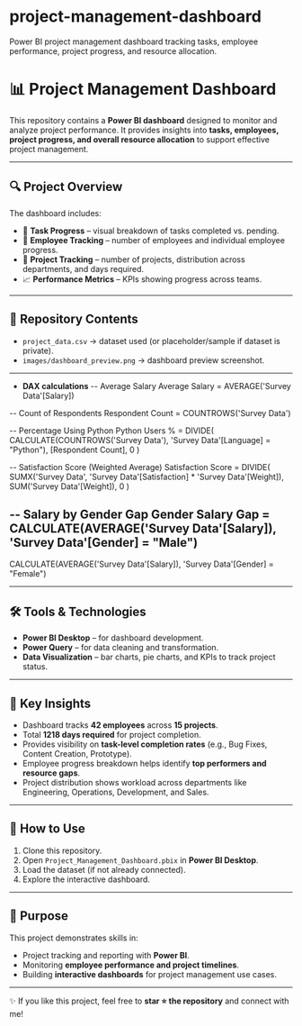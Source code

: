 # project-management-dashboard
Power BI project management dashboard tracking tasks, employee performance, project progress, and resource allocation.
# 📊 Project Management Dashboard  

This repository contains a **Power BI dashboard** designed to monitor and analyze project performance. It provides insights into **tasks, employees, project progress, and overall resource allocation** to support effective project management.  

---

## 🔍 Project Overview  

The dashboard includes:  
- 📌 **Task Progress** – visual breakdown of tasks completed vs. pending.  
- 👥 **Employee Tracking** – number of employees and individual employee progress.  
- 📂 **Project Tracking** – number of projects, distribution across departments, and days required.  
- 📈 **Performance Metrics** – KPIs showing progress across teams.  

---

## 📂 Repository Contents  

- `project_data.csv` → dataset used (or placeholder/sample if dataset is private).  
- `images/dashboard_preview.png` → dashboard preview screenshot.

---  
-  **DAX calculations** 
-- Average Salary
Average Salary = AVERAGE('Survey Data'[Salary])

-- Count of Respondents
Respondent Count = COUNTROWS('Survey Data')

-- Percentage Using Python
Python Users % =
DIVIDE(
    CALCULATE(COUNTROWS('Survey Data'), 'Survey Data'[Language] = "Python"),
    [Respondent Count],
    0
)

-- Satisfaction Score (Weighted Average)
Satisfaction Score =
DIVIDE(
    SUMX('Survey Data', 'Survey Data'[Satisfaction] * 'Survey Data'[Weight]),
    SUM('Survey Data'[Weight]),
    0
)

-- Salary by Gender Gap
Gender Salary Gap =
CALCULATE(AVERAGE('Survey Data'[Salary]), 'Survey Data'[Gender] = "Male")
 - 
CALCULATE(AVERAGE('Survey Data'[Salary]), 'Survey Data'[Gender] = "Female")


---

## 🛠️ Tools & Technologies  

- **Power BI Desktop** – for dashboard development.  
- **Power Query** – for data cleaning and transformation.  
- **Data Visualization** – bar charts, pie charts, and KPIs to track project status.  

---

## 🚀 Key Insights  

- Dashboard tracks **42 employees** across **15 projects**.  
- Total **1218 days required** for project completion.  
- Provides visibility on **task-level completion rates** (e.g., Bug Fixes, Content Creation, Prototype).  
- Employee progress breakdown helps identify **top performers and resource gaps**.  
- Project distribution shows workload across departments like Engineering, Operations, Development, and Sales.  

---

## 📌 How to Use  

1. Clone this repository.  
2. Open `Project_Management_Dashboard.pbix` in **Power BI Desktop**.  
3. Load the dataset (if not already connected).  
4. Explore the interactive dashboard.  

---

## 🎯 Purpose  

This project demonstrates skills in:  
- Project tracking and reporting with **Power BI**.  
- Monitoring **employee performance and project timelines**.  
- Building **interactive dashboards** for project management use cases.  

---  

✨ If you like this project, feel free to **star ⭐ the repository** and connect with me!  
